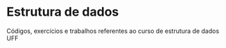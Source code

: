 # Estrutura de dados
 Códigos, exercícios e trabalhos referentes ao curso de estrutura de dados UFF
